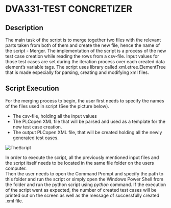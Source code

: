 
# DVA331-TEST CONCRETIZER
## Description
The main task of the script is to merge together two files with the relevant parts taken from both of them and create the new file, 
hence the name of the script - Merger.
The implementation of the script is a process of the  new test case creation while reading the rows from a csv-file.
Input  values  for  those test cases are set during the iteration process over each created data element’s variable tags. 
The  script uses library  called xml.etree.ElementTree that is made especially for parsing, creating and modifying xml files. 

## Script Execution
For the merging process to begin, the user first needs to specify the names of the files used in script (See the picture below). 

- The csv-file, holding all the input values 
- The PLCopen XML file that will be parsed and used as a template for the new test case creation.  
- The output PLCopen XML file, that will be created holding all the newly generated test cases.

![TheScript](https://user-images.githubusercontent.com/48024044/119253468-af532780-bbb1-11eb-9fec-643a0a0e7a11.JPG)



In order to execute the script, all the previously mentioned input files and the script itself needs to be located in the same file folder on the users computer.  
Then the user needs to open the Command Prompt and specify the path to this folder and run the script or simply open the Windows  Power  Shell  from  the  folder  and  run the python script using *python* command. If the execution of the script went as expected, the number of created test cases will be printed out on the screen as well as the message of successfully created .xml file.
 
